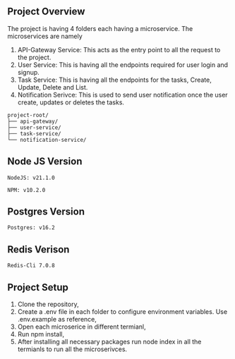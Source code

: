 ## Project Overview

The project is having 4 folders each having a microservice. The microservices are namely 
  1. API-Gateway Service: This acts as the entry point to all the request to the project.
  2. User Service: This is having all the endpoints required for user login and signup.
  3. Task Service: This is having all the endpoints for the tasks, Create, Update, Delete and List.
  4. Notification Serivce: This is used to send user notification once the user create, updates or deletes the tasks.
  
```
project-root/
├── api-gateway/
├── user-service/
├── task-service/
└── notification-service/
```

## Node JS Version
```
NodeJS: v21.1.0

NPM: v10.2.0
```
## Postgres Version
```
Postgres: v16.2
```
## Redis Verison
```
Redis-Cli 7.0.8
```
## Project Setup

1. Clone the repository,
2. Create a .env file in each folder to configure environment variables. Use .env.example as reference,
3. Open each microserice in different termianl,
4. Run npm install,
5. After installing all necessary packages run node index in all the termianls to run all the microserivces.


